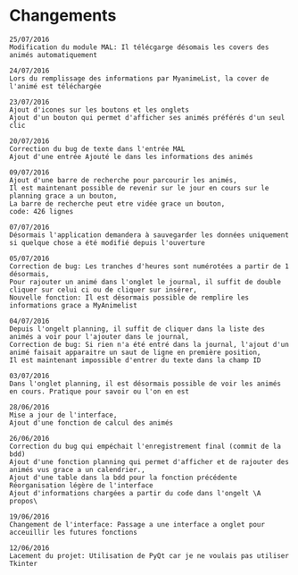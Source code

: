 # Changements

	25/07/2016
	Modification du module MAL: Il télécgarge désomais les covers des animés automatiquement
	
	24/07/2016
	Lors du remplissage des informations par MyanimeList, la cover de l'animé est téléchargée
	
    23/07/2016
	Ajout d'icones sur les boutons et les onglets
    Ajout d'un bouton qui permet d'afficher ses animés préférés d'un seul clic
						   
    20/07/2016
	Correction du bug de texte dans l'entrée MAL
    Ajout d'une entrée Ajouté le dans les informations des animés
						   
    09/07/2016
	Ajout d'une barre de recherche pour parcourir les animés,
    Il est maintenant possible de revenir sur le jour en cours sur le planning grace a un bouton,
    La barre de recherche peut etre vidée grace un bouton,
    code: 426 lignes
						   
	07/07/2016
	Désormais l'application demandera à sauvegarder les données uniquement si quelque chose a été modifié depuis l'ouverture
	 
	05/07/2016
	Correction de bug: Les tranches d'heures sont numérotées a partir de 1 désormais,
    Pour rajouter un animé dans l'onglet le journal, il suffit de double cliquer sur celui ci ou de cliquer sur insérer,
	Nouvelle fonction: Il est désormais possible de remplire les informations grace a MyAnimelist
				   
	04/07/2016
	Depuis l'ongelt planning, il suffit de cliquer dans la liste des animés a voir pour l'ajouter dans le journal,
	Correction de bug: Si rien n'a été entré dans la journal, l'ajout d'un animé faisait apparaitre un saut de ligne en première position,
	Il est maintenant impossible d'entrer du texte dans la champ ID
				   
	03/07/2016
	Dans l'onglet planning, il est désormais possible de voir les animés en cours. Pratique pour savoir ou l'on en est
	 
	28/06/2016
	Mise a jour de l'interface,
	Ajout d'une fonction de calcul des animés
				   
	26/06/2016
	Correction du bug qui empéchait l'enregistrement final (commit de la bdd)
	Ajout d'une fonction planning qui permet d'afficher et de rajouter des animés vus grace a un calendrier.,
	Ajout d'une table dans la bdd pour la fonction précédente
	Réorganisation légère de l'interface
	Ajout d'informations chargées a partir du code dans l'ongelt \A propos\
				   
	19/06/2016
	Changement de l'interface: Passage a une interface a onglet pour acceuillir les futures fonctions
	 
	12/06/2016
	Lacement du projet: Utilisation de PyQt car je ne voulais pas utiliser Tkinter